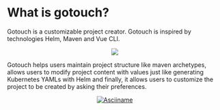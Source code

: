 # What is gotouch?
Gotouch is a customizable project creator. Gotouch is inspired by technologies Helm, Maven and Vue CLI. 

<p align="center">
  <img src="@images/helm-vue-cli-maven.png" />
</p>

Gotouch helps users maintain project structure like maven archetypes, allows users to modify project content with values just like generating Kubernetes YAMLs with Helm and finally, it allows users to customize the project to be created by asking their preferences.

<p align="center">
<a href="https://asciinema.org/a/534755" target="_blank"><img alt="Asciiname" src="https://asciinema.org/a/534755.svg" /></a>
</p>